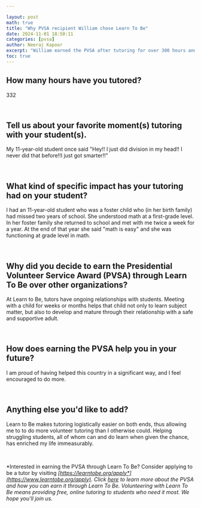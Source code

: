 ```yaml
---

layout: post
math: true
title: "Why PVSA recipient William chose Learn To Be"
date: 2024-11-01 18:50:11
categories: [pvsa]
author: Neeraj Kapoor
excerpt: "William earned the PVSA after tutoring for over 300 hours and helping his student get to grade level after being 5 grade levels behind!"
toc: true
---
```


## How many hours have you tutored?

332

‍


## Tell us about your favorite moment(s) tutoring with your student(s).

My 11-year-old student once said "Hey!! I just did division in my head!! I never did that before!!I just got smarter!!"

‍


## What kind of specific impact has your tutoring had on your student?

I had an 11-year-old student who was a foster child who (in her birth family) had missed two years of school. She understood math at a first-grade level. In her foster family she returned to school and met with me twice a week for a year. At the end of that year she said "math is easy" and she was functioning at grade level in math.

‍


## Why did you decide to earn the Presidential Volunteer Service Award (PVSA) through Learn To Be over other organizations?

At Learn to Be, tutors have ongoing relationships with students. Meeting with a child for weeks or months helps that child not only to learn subject matter, but also to develop and mature through their relationship with a safe and supportive adult.

‍


## How does earning the PVSA help you in your future?

I am proud of having helped this country in a significant way, and I feel encouraged to do more.

‍


## Anything else you'd like to add?

Learn to Be makes tutoring logistically easier on both ends, thus allowing me to to do more volunteer tutoring than I otherwise could. Helping struggling students, all of whom can and do learn when given the chance, has enriched my life immeasurably.

‍

*Interested in earning the PVSA through Learn To Be? Consider applying to be a tutor by visiting *[*https://learntobe.org/apply*](https://www.learntobe.org/apply)*. Click *[*here*](https://www.learntobe.org/blog/what-is-the-presidential-volunteer-service-award-and-how-can-you-get-involved)* to learn more about the PVSA and how you can earn it through Learn To Be. Volunteering with Learn To Be means providing free, online tutoring to students who need it most. We hope you'll join us.*

‍